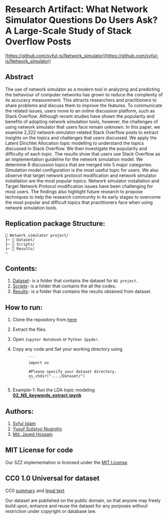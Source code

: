 # Research Artifact: What Network Simulator Questions Do Users Ask? A Large-Scale Study of Stack Overflow Posts
[https://github.com/syful-is/Network_simulator](https://github.com/syful-is/Network_simulator)

## Abstract
The use of network simulator as a modern tool in analyzing and predicting the behaviour of computer networks has grown to reduce the complexity of its accuracy measurement. This attracts researchers and practitioners to share problems and discuss them to improve the features. To communicate the related issues, users move to an online discussion platform, such as Stack Overflow. Although recent studies have shown the popularity and benefits of adopting network simulation tools, however, the challenges of using network simulator that users face remain unknown. In this paper, we examine 2,322 network-simulator-related Stack Overflow posts to extract insights on the topics and challenges that users discussed. We apply the Latent Dirichlet Allocation topic modelling to understand the topics discussed in Stack Overflow. We then investigate the popularity and difficulty of each topic. The results show that users use Stack Overflow as an implementation guideline for the network simulation model. We determine 8 discussion topics that are merged into 5 major categories. Simulation model configuration is the most useful topic for users. We also observe that target network protocol modification and network simulator installation are the most popular topics. Network simulator installation and Target Network Protocol modification issues have been challenging for most users. The findings also highlight future research to propose techniques to help the research community in its early stages to overcome the most popular and difficult topics that practitioners face when using network simulation tools.
    
## Replication package Structure:
```
📁 Network_simulator project/
├─ 📁 Dataset/
├─ 📁 Scripts/ 
├─ 📁 Results/
─
```
## Contents:
  1. [Dataset](https://github.com/syful-is/Network_simulator/tree/master/Data)- is a folder that contains the dataset for `NS project`.
  2. [Scripts](https://github.com/syful-is/Network_simulator/tree/master/Script)- is a folder that contains the all the codes. 
  3. [Results](https://github.com/syful-is/Network_simulator/tree/master/Results)- is a folder that contains the results obtained from dataset.

## How to run:
  1. Clone the repository from [here](https://github.com/syful-is/Network_simulator.git)
  2. Extract the files.
  3. Open `Jupyter Notebook` or `Python Spyder`.
  4. Copy any code and Set your working directory using 
                
                ```
                import os
                
                #Please specify your dataset directory. 
                os.chdir("..../Dataset/")
                ```
  
  4. Example-1: Run the LDA topic modeling **[02_NS_keywords_extract.ipynb](https://github.com/syful-is/Network_simulator/blob/master/Script/02_NS_keywords_extract.ipynb)** 

## Authors:
  1. [Syful Islam](https://syful-is.github.io/)
  2. [Yusuf Sulistyo Nugroho](https://yusufsn.github.io/)
  3. [Md. Javed Hossain](http://www.nstu.edu.bd/faculty-member/md-javed-hossain-bdr991)
  
## MIT License for code
Our SZZ implementation is licensed under the [MIT License](LICENSE).

## CC0 1.0 Universal for dataset
CC0 [summary](https://creativecommons.org/publicdomain/zero/1.0/) and [legal text](https://creativecommons.org/publicdomain/zero/1.0/legalcode)

Our dataset are published on the public domain, so that anyone may freely build upon, enhance and reuse the dataset for any purposes without restriction under copyright or database law.
